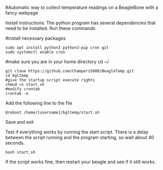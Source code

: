 #Automatic way to collect temperature readings on a BeagleBone with a fancy webpage

Install instructions: The python program has several dependencies that need to be installed. Run these commands

#install necessary packages
```
sudo apt install python3 python3-pip cron git
sudo systemctl enable cron
```
#make sure you are in your home directory
cd ~/
```
git clone https://github.com/Champers5000/BeagleTemp.git
cd bgltemp
#give the startup script execute rights
chmod +x start.sh
#modify crontab
crontab -e
```
Add the following line to the file
```
@reboot /home/[username]/bgltemp/start.sh
```
Save and exit

Test if everything works by running the start script. There is a delay between the script running and the program starting, so wait about 40 seconds.
```
bash start.sh
```
If the script works fine, then restart your beagle and see if it still works. 
